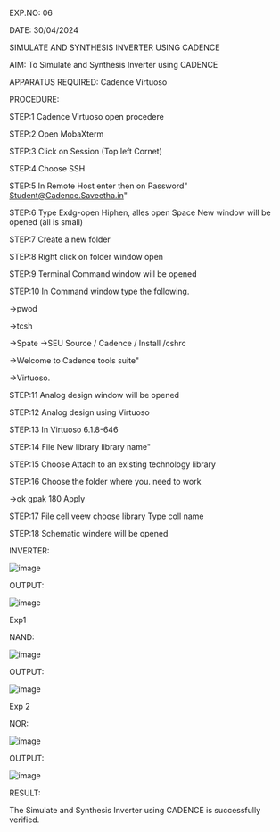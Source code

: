 EXP.NO: 06

DATE: 30/04/2024

SIMULATE AND SYNTHESIS INVERTER USING CADENCE

AIM: To Simulate and Synthesis Inverter using CADENCE

APPARATUS REQUIRED: Cadence Virtuoso

PROCEDURE:

STEP:1 Cadence Virtuoso open procedere

STEP:2 Open MobaXterm

STEP:3 Click on Session (Top left Cornet)

STEP:4 Choose SSH

STEP:5 In Remote Host enter then on Password" Student@Cadence.Saveetha.in"

STEP:6 Type Exdg-open Hiphen, alles open Space New window will be opened (all is small)

STEP:7 Create a new folder

STEP:8 Right click on folder window open

STEP:9 Terminal Command window will be opened

STEP:10 In Command window type the following.

->pwod

->tcsh

->Spate →SEU Source / Cadence / Install /cshrc

->Welcome to Cadence tools suite"

->Virtuoso.

STEP:11 Analog design window will be opened

STEP:12 Analog design using Virtuoso

STEP:13 In Virtuoso 6.1.8-646

STEP:14 File New library library name"

STEP:15 Choose Attach to an existing technology library

STEP:16 Choose the folder where you. need to work

->ok gpak 180 Apply

STEP:17 File cell veew choose library Type coll name

STEP:18 Schematic windere will be opened

INVERTER:


![image](https://github.com/Padmeshwaraan/VLSI-EXPERIMENT-6/assets/160568747/56332e53-9954-42e9-b331-72d2691e131b)



OUTPUT:


![image](https://github.com/Padmeshwaraan/VLSI-EXPERIMENT-6/assets/160568747/9d626b7f-1481-457a-bb05-975f15ba013e)


Exp1

NAND:


![image](https://github.com/Padmeshwaraan/VLSI-EXPERIMENT-6/assets/160568747/6e14a2a3-519f-41f0-a16c-c6aad4974b83)


OUTPUT:


![image](https://github.com/Padmeshwaraan/VLSI-EXPERIMENT-6/assets/160568747/ef39f408-3b71-472d-9441-2a014e089ac5)


Exp 2

NOR:


![image](https://github.com/Padmeshwaraan/VLSI-EXPERIMENT-6/assets/160568747/fb855a4f-fa4c-47f0-9119-877b44887e4d)


OUTPUT:


![image](https://github.com/Padmeshwaraan/VLSI-EXPERIMENT-6/assets/160568747/c91b2d20-a78a-4997-8d45-e01b63a1b698)


RESULT:

The Simulate and Synthesis Inverter using CADENCE is successfully verified.
